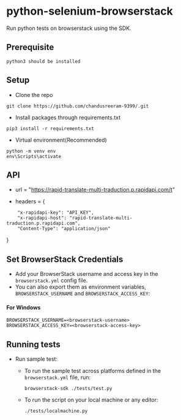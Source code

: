 # python-selenium-browserstack
Run python tests on browserstack using the SDK.

## Prerequisite
```
python3 should be installed
```

## Setup
* Clone the repo
```
git clone https://github.com/chandusreeram-9399/.git
```

* Install packages through requirements.txt
```
pip3 install -r requirements.txt
```

* Virtual environment(Recommended)
```
python -m venv env
env\Scripts\activate
```

## API
* url = "https://rapid-translate-multi-traduction.p.rapidapi.com/t"

* headers = {
```
    "x-rapidapi-key": "API_KEY",
    "x-rapidapi-host": "rapid-translate-multi-traduction.p.rapidapi.com",
    "Content-Type": "application/json"
```
}

## Set BrowserStack Credentials
* Add your BrowserStack username and access key in the `browserstack.yml` config file.
* You can also export them as environment variables, `BROWSERSTACK_USERNAME` and `BROWSERSTACK_ACCESS_KEY`:

#### For Windows
```
BROWSERSTACK_USERNAME=<browserstack-username>
BROWSERSTACK_ACCESS_KEY=<browserstack-access-key>
```

## Running tests
* Run sample test:
  - To run the sample test across platforms defined in the `browserstack.yml` file, run:
    ```
    browserstack-sdk ./tests/test.py
    ```
  
  - To run the script on your local machine or any editor:
    ```
    ./tests/localmachine.py
    ```
